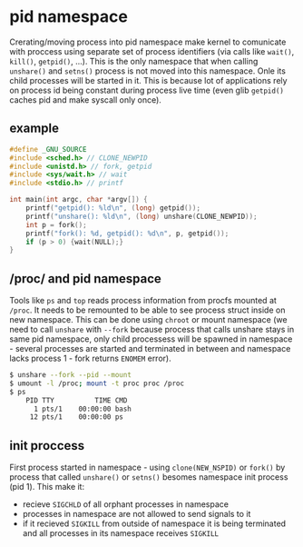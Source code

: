 # pid namespace
Crerating/moving process into pid namespace make kernel to comunicate with proccess using separate set of process identifiers (via calls like `wait()`, `kill()`, `getpid()`, ...). 
This is the only namespace that when calling `unshare()` and `setns()` process is not moved into this namespace. Onle its child processes will be started in it. This is because lot of applications rely on process id being constant during process live time (even glib `getpid()` caches pid and make syscall only once).

## example
```c
#define _GNU_SOURCE
#include <sched.h> // CLONE_NEWPID
#include <unistd.h> // fork, getpid
#include <sys/wait.h> // wait
#include <stdio.h> // printf

int main(int argc, char *argv[]) {
    printf("getpid(): %ld\n", (long) getpid());
    printf("unshare(): %ld\n", (long) unshare(CLONE_NEWPID));
    int p = fork();
    printf("fork(): %d, getpid(): %d\n", p, getpid());
    if (p > 0) {wait(NULL);}
}
```
## /proc/ and pid namespace
Tools like `ps` and `top` reads process information from procfs mounted at `/proc`. It needs to be remounted to be able to see process struct inside on new namespace. This can be done using `chroot` or mount namespace (we need to call `unshare` with `--fork` because process that calls unshare stays in same pid namespace, only child processess will be spawned in namespace - several processes are started and terminated in between and namespace lacks process 1 - fork returns `ENOMEM` error).
```bash
$ unshare --fork --pid --mount
$ umount -l /proc; mount -t proc proc /proc
$ ps
    PID TTY          TIME CMD
      1 pts/1    00:00:00 bash
     12 pts/1    00:00:00 ps
```
## init proccess
First process started in namespace - using `clone(NEW_NSPID)` or `fork()` by process that called `unshare()` or `setns()` besomes namespace init process (pid 1). This make it:
* recieve `SIGCHLD` of all orphant processes in namespace
* processes in namespace are not allowed to send signals to it
* if it recieved `SIGKILL` from outside of namespace it is being terminated and all processes in its namespace receives `SIGKILL`
